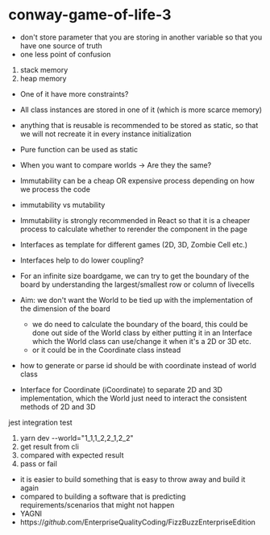 
# conway-game-of-life-3

- don't store parameter that you are storing in another variable so that you have one source of truth 
- one less point of confusion 

1. stack memory 
2. heap memory

- One of it have more constraints?
- All class instances are stored in one of it (which is more scarce memory)
- anything that is reusable is recommended to be stored as static, so that we will not recreate it in every instance initialization 
- Pure function can be used as static

- When you want to compare worlds -> Are they the same?
- Immutability can be a cheap OR expensive process depending on how we process the code 
- immutability vs mutability
- Immutability is strongly recommended in React so that it is a cheaper process to calculate whether to rerender the component in the page 

- Interfaces as template for different games (2D, 3D, Zombie Cell etc.)
- Interfaces help to do lower coupling?


- For an infinite size boardgame, we can try to  get the boundary of the board by understanding the largest/smallest row or column of livecells

- Aim: we don't want the World to be tied up with the implementation of the dimension of the board 
    - we do need to calculate the boundary of the board, this could be done out side of the World class by either putting it in an Interface which the World class can use/change it when it's a 2D or 3D etc. 
    - or it could be in the Coordinate class instead 

- how to generate or parse id should be with coordinate instead of world class

- Interface for Coordinate (iCoordinate) to separate 2D and 3D implementation, which the World just need to interact the consistent methods of 2D and 3D

jest integration test
1. yarn dev --world="1_1,1_2,2_1,2_2"
2. get result from cli
3. compared with expected result
4. pass or fail 

- it is easier to build something that is easy to throw away and build it again
- compared to building a software that is predicting requirements/scenarios that might not happen 
- YAGNI
- https://_github_.com/EnterpriseQualityCoding/FizzBuzzEnterpriseEdition
